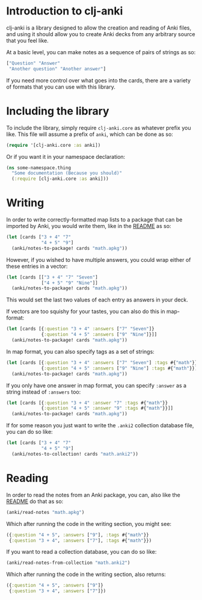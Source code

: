 # Introduction to clj-anki

clj-anki is a library designed to allow the creation and reading of
Anki files, and using it should allow you to create Anki decks from
any arbitrary source that you feel like.

At a basic level, you can make notes as a sequence of pairs of strings as so:
```clojure
["Question" "Answer"
 "Another question" "Another answer"]
```

If you need more control over what goes into the cards, there are a
variety of formats that you can use with this library.

# Including the library

To include the library, simply require `clj-anki.core` as whatever
prefix you like. This file will assume a prefix of `anki`, which can
be done as so:

```clojure
(require '[clj-anki.core :as anki])
```

Or if you want it in your namespace declaration:

```clojure
(ns some-namespace.thing
  "Some documentation (Because you should)"
  (:require [clj-anki.core :as anki]))
```

# Writing

In order to write correctly-formatted map lists to a package that can
be imported by Anki, you would write them, like in
the [README](../README.md) as so:

```clojure
(let [cards ["3 + 4" "7"
             "4 + 5" "9"]
  (anki/notes-to-package! cards "math.apkg"))
```

However, if you wished to have multiple answers, you could wrap either
of these entries in a vector:

```clojure
(let [cards [["3 + 4" "7" "Seven"]
             ["4 + 5" "9" "Nine"]]
  (anki/notes-to-package! cards "math.apkg"))
```

This would set the last two values of each entry as answers in your deck.

If vectors are too squishy for your tastes, you can also do this in map-format:

```clojure
(let [cards [{:question "3 + 4" :answers ["7" "Seven"]}
             {:question "4 + 5" :answers ["9" "Nine"]}]]
  (anki/notes-to-package! cards "math.apkg"))
```

In map format, you can also specify tags as a set of strings:

```clojure
(let [cards [{:question "3 + 4" :answers ["7" "Seven"] :tags #{"math"}}
             {:question "4 + 5" :answers ["9" "Nine"] :tags #{"math"}}]]
  (anki/notes-to-package! cards "math.apkg"))
```

If you only have one answer in map format, you can specify `:answer` as a string
instead of `:answers` too:
```clojure
(let [cards [{:question "3 + 4" :answer "7" :tags #{"math"}}
             {:question "4 + 5" :answer "9" :tags #{"math"}}]]
  (anki/notes-to-package! cards "math.apkg"))
```


If for some reason you just want to write the `.anki2` collection database
file, you can do so like:

```clojure
(let [cards ["3 + 4" "7"
             "4 + 5" "9"]
  (anki/notes-to-collection! cards "math.anki2"))
```

# Reading

In order to read the notes from an Anki package, you can, also like
the [README](../README.md) do that as so:

```clojure
(anki/read-notes "math.apkg")
```

Which after running the code in the writing section, you might see:

```clojure
({:question "4 + 5", :answers ["9"], :tags #{"math"}}
 {:question "3 + 4", :answers ["7"], :tags #{"math"}})
```

If you want to read a collection database, you can do so like:

```clojure
(anki/read-notes-from-collection "math.anki2")
```

Which after running the code in the writing section, also returns:

```clojure
({:question "4 + 5", :answers ["9"]}
 {:question "3 + 4", :answers ["7"]})
```
